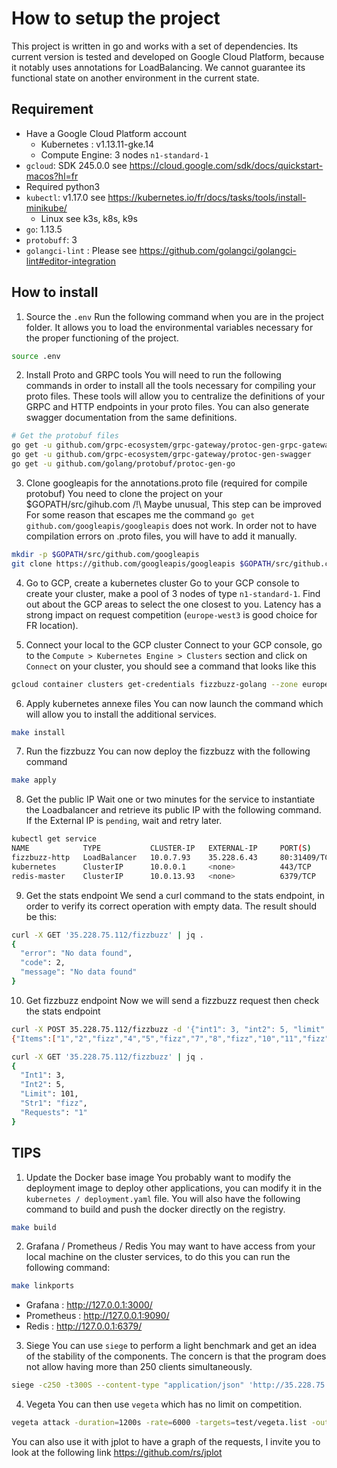 # How to setup the project

This project is written in go and works with a set of dependencies. Its current version is tested and developed on Google Cloud Platform, because it notably uses annotations for LoadBalancing.
We cannot guarantee its functional state on another environment in the current state.

## Requirement
 - Have a Google Cloud Platform account
   - Kubernetes : v1.13.11-gke.14
   - Compute Engine: 3 nodes `n1-standard-1`
 - `gcloud`: SDK 245.0.0 see https://cloud.google.com/sdk/docs/quickstart-macos?hl=fr
  - Required python3
 - `kubectl`: v1.17.0 see https://kubernetes.io/fr/docs/tasks/tools/install-minikube/
 	- Linux see k3s, k8s, k9s
 - `go`: 1.13.5
 - `protobuff`: 3
 - `golangci-lint` : Please see https://github.com/golangci/golangci-lint#editor-integration


## How to install

 1. Source the `.env`
Run the following command when you are in the project folder. It allows you to load the environmental variables necessary for the proper functioning of the project.
```bash
source .env
```

 2. Install Proto and GRPC tools
You will need to run the following commands in order to install all the tools necessary for compiling your proto files. These tools will allow you to centralize the definitions of your GRPC and HTTP endpoints in your proto files. You can also generate swagger documentation from the same definitions.
```bash
# Get the protobuf files
go get -u github.com/grpc-ecosystem/grpc-gateway/protoc-gen-grpc-gateway
go get -u github.com/grpc-ecosystem/grpc-gateway/protoc-gen-swagger
go get -u github.com/golang/protobuf/protoc-gen-go
```

 3. Clone googleapis for the annotations.proto file (required for compile protobuf)
You need to clone the project on your $GOPATH/src/gihub.com
/!\ Maybe unusual, This step can be improved
For some reason that escapes me the command `go get github.com/googleapis/googleapis` does not work. In order not to have compilation errors on .proto files, you will have to add it manually.
```bash
mkdir -p $GOPATH/src/github.com/googleapis
git clone https://github.com/googleapis/googleapis $GOPATH/src/github.com/googleapis/
 ```

 4. Go to GCP, create a kubernetes cluster
Go to your GCP console to create your cluster, make a pool of 3 nodes of type `n1-standard-1`. Find out about the GCP areas to select the one closest to you. Latency has a strong impact on request competition (`europe-west3` is good choice for FR location).

 5. Connect your local to the GCP cluster
Connect to your GCP console, go to the `Compute > Kubernetes Engine > Clusters` section and click on `Connect` on your cluster, you should see a command that looks like this
```bash
gcloud container clusters get-credentials fizzbuzz-golang --zone europe-west3 --project fizzbuzz-golang
```

 6. Apply kubernetes annexe files
You can now launch the command which will allow you to install the additional services.
```bash
make install
```

 7. Run the fizzbuzz
You can now deploy the fizzbuzz with the following command
```bash
make apply
```

 8. Get the public IP
Wait one or two minutes for the service to instantiate the Loadbalancer and retrieve its public IP with the following command. If the External IP is `pending`, wait and retry later.
```bash
kubectl get service
NAME            TYPE           CLUSTER-IP   EXTERNAL-IP     PORT(S)           AGE
fizzbuzz-http   LoadBalancer   10.0.7.93    35.228.6.43     80:31409/TCP      156m
kubernetes      ClusterIP      10.0.0.1     <none>          443/TCP           7d2h
redis-master    ClusterIP      10.0.13.93   <none>          6379/TCP          40h
```

 9. Get the stats endpoint
We send a curl command to the stats endpoint, in order to verify its correct operation with empty data. The result should be this:

```bash
curl -X GET '35.228.75.112/fizzbuzz' | jq .
{
  "error": "No data found",
  "code": 2,
  "message": "No data found"
}
```

 10. Get fizzbuzz endpoint
Now we will send a fizzbuzz request then check the stats endpoint
```bash
curl -X POST 35.228.75.112/fizzbuzz -d '{"int1": 3, "int2": 5, "limit" : 101, "str1": "fizz", "str2": "buzz"}'
{"Items":["1","2","fizz","4","5","fizz","7","8","fizz","10","11","fizz","13","14","fizz","16","17","fizz","19","20","fizz","22","23","fizz","25","26","fizz","28","29","fizz","31","32","fizz","34","35","fizz","37","38","fizz","40","41","fizz","43","44","fizz","46","47","fizz","49","50","fizz","52","53","fizz","55","56","fizz","58","59","fizz","61","62","fizz","64","65","fizz","67","68","fizz","70","71","fizz","73","74","fizz","76","77","fizz","79","80","fizz","82","83","fizz","85","86","fizz","88","89","fizz","91","92","fizz","94","95","fizz","97","98","fizz","100","101"]}
```
```bash
curl -X GET '35.228.75.112/fizzbuzz' | jq .
{
  "Int1": 3,
  "Int2": 5,
  "Limit": 101,
  "Str1": "fizz",
  "Requests": "1"
}
```

## TIPS

 1. Update the Docker base image
You probably want to modify the deployment image to deploy other applications, you can modify it in the `kubernetes / deployment.yaml` file. You will also have the following command to build and push the docker directly on the registry.
```bash
make build
```

 2. Grafana / Prometheus / Redis
You may want to have access from your local machine on the cluster services, to do this you can run the following command:
```bash
make linkports
```
 - Grafana : http://127.0.0.1:3000/
 - Prometheus : http://127.0.0.1:9090/
 - Redis : http://127.0.0.1:6379/

 3. Siege
You can use `siege` to perform a light benchmark and get an idea of ​​the stability of the components. The concern is that the program does not allow having more than 250 clients simultaneously.
```bash
siege -c250 -t300S --content-type "application/json" 'http://35.228.75.112/fizzbuzz POST {"int1": 3, "int2": 5, "limit" : 10000, "str1": "fizz", "str2":"buzz"}'
```

 4. Vegeta
You can then use `vegeta` which has no limit on competition.
```bash
vegeta attack -duration=1200s -rate=6000 -targets=test/vegeta.list -output=/dev/null
```

You can also use it with jplot to have a graph of the requests, I invite you to look at the following link https://github.com/rs/jplot

